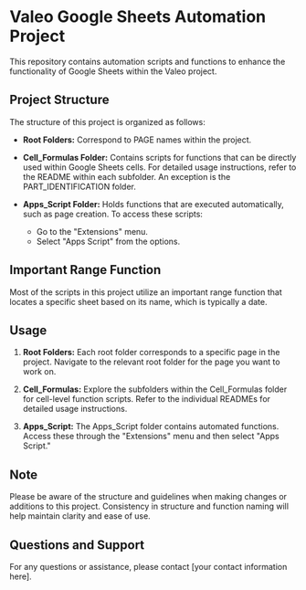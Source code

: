 # Valeo Google Sheets Automation Project

This repository contains automation scripts and functions to enhance the functionality of Google Sheets within the Valeo project.

## Project Structure

The structure of this project is organized as follows:

- **Root Folders:** Correspond to PAGE names within the project.
  
- **Cell_Formulas Folder:** Contains scripts for functions that can be directly used within Google Sheets cells. For detailed usage instructions, refer to the README within each subfolder. An exception is the PART_IDENTIFICATION folder.

- **Apps_Script Folder:** Holds functions that are executed automatically, such as page creation. To access these scripts:
  - Go to the "Extensions" menu.
  - Select "Apps Script" from the options.

## Important Range Function

Most of the scripts in this project utilize an important range function that locates a specific sheet based on its name, which is typically a date.

## Usage

1. **Root Folders:** Each root folder corresponds to a specific page in the project. Navigate to the relevant root folder for the page you want to work on.

2. **Cell_Formulas:** Explore the subfolders within the Cell_Formulas folder for cell-level function scripts. Refer to the individual READMEs for detailed usage instructions.

3. **Apps_Script:** The Apps_Script folder contains automated functions. Access these through the "Extensions" menu and then select "Apps Script."

## Note

Please be aware of the structure and guidelines when making changes or additions to this project. Consistency in structure and function naming will help maintain clarity and ease of use.

## Questions and Support

For any questions or assistance, please contact [your contact information here].
